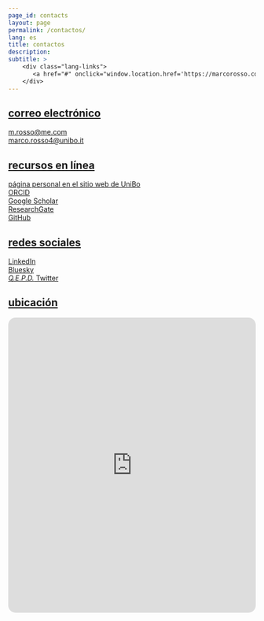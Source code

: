 ```yaml
---
page_id: contacts
layout: page
permalink: /contactos/
lang: es
title: contactos
description:
subtitle: >
    <div class="lang-links">
       <a href="#" onclick="window.location.href='https://marcorosso.com/contacts/'; return false;">contacts</a>&nbsp;|&nbsp;<a href="/it/contatti/" hreflang="it">contatti</a>
    </div>
---
```


<!-- E-mail Section -->
<div class="projects">
  <a href="javascript:void(0);" onclick="toggleVisibility('content-1')">
    <h2 class="category">
      <i class="fa-solid fa-chevron-right fa-2xs rotated" id="chevron-content-1"></i>
      <span> correo electrónico </span>
    </h2>
  </a>
</div>

<div id="content-1" style="display: block;">
  <div class="icon-link indented">
    <i class="fa-regular fa-envelope fa-fw"></i>
    <a href="mailto:m.rosso@me.com">m.rosso@me.com</a>
  </div>

  <div class="icon-link indented">
    <i class="fa-solid fa-envelope fa-fw"></i>
    <a href="mailto:marco.rosso4@unibo.it">marco.rosso4@unibo.it</a>
  </div>
</div>

<!-- Online Resources Section -->
<div class="projects">
  <a href="javascript:void(0);" onclick="toggleVisibility('content-2')">
    <h2 class="category">
      <i class="fa-solid fa-chevron-right fa-2xs rotated" id="chevron-content-2"></i>
      <span> recursos en línea </span>
    </h2>
  </a>
</div>

<div id="content-2" style="display: block;">
  <div class="icon-link indented">
    <i class="fa-solid fa-landmark fa-fw"></i>
    <a href="https://www.unibo.it/sitoweb/marco.rosso4/en/" target="_blank" rel="noopener noreferrer">página personal en el sitio web de UniBo</a>
  </div>

  <div class="icon-link indented">
    <i class="ai ai-orcid fa-fw"></i>
    <a href="https://orcid.org/{{ site.orcid_id }}" target="_blank" rel="noopener noreferrer">ORCID</a>
  </div>

  <div class="icon-link indented">
    <i class="ai ai-google-scholar fa-fw"></i>
    <a href="https://scholar.google.com/citations?user={{ site.scholar_userid }}" target="_blank" rel="noopener noreferrer">Google Scholar</a>
  </div>

  <div class="icon-link indented">
    <i class="ai ai-researchgate fa-fw"></i>
    <a href="https://www.researchgate.net/profile/{{ site.research_gate_profile }}/" target="_blank" rel="noopener noreferrer">ResearchGate</a>
  </div>

  <div class="icon-link indented">
    <i class="fa-brands fa-github fa-fw"></i>
    <a href="https://github.com/{{ site.github_username }}" target="_blank" rel="noopener noreferrer">GitHub</a>
  </div>
</div>

<!-- Social Networks Section -->
<div class="projects">
  <a href="javascript:void(0);" onclick="toggleVisibility('content-3')">
    <h2 class="category">
      <i class="fa-solid fa-chevron-right fa-2xs rotated" id="chevron-content-3"></i>
      <span> redes sociales </span>
    </h2>
  </a>
</div>

<div id="content-3" style="display: block;">
  <div class="icon-link indented">
    <i class="fa-brands fa-linkedin fa-fw"></i>
    <a href="https://www.linkedin.com/in/{{ site.linkedin_username }}" target="_blank" rel="noopener noreferrer">LinkedIn</a>
  </div>

  <div class="icon-link indented">
    <i class="fa-brands fa-bluesky fa-fw"></i>
    <a href="https://bsky.app/profile/{{ site.bluesky_url }}" target="_blank" rel="noopener noreferrer">Bluesky</a>
  </div>

  <div class="icon-link">
    <i class="fa-brands fa-x-twitter fa-fw"></i>
    <a href="https://x.com/{{ site.x_username }}" target="_blank" rel="noopener noreferrer"><em>Q.E.P.D.</em> Twitter</a>
  </div>
</div>

<!-- Location Section -->
<div class="projects">
  <a href="javascript:void(0);" onclick="toggleVisibility('content-4')">
    <h2 class="category">
      <i class="fa-solid fa-chevron-right fa-2xs rotated" id="chevron-content-4"></i>
      <span> ubicación </span>
    </h2>
  </a>
</div>

<div id="content-4" style="display: block;">
  <div style="display: flex; justify-content: center;">
    <iframe src="https://www.google.com/maps/embed?pb=!1m18!1m12!1m3!1d5691.752434268042!2d11.352124100000001!3d44.4972031!2m3!1f0!2f0!3f0!3m2!1i1024!2i768!4f13.1!3m3!1m2!1s0x477fd4bb0ed9d74f%3A0x851bdc6a12c818e2!2sFaculty%20of%20Economics%20-%20University%20of%20Bologna!5e0!3m2!1ses!2sit!4v1745048654188!5m2!1ses!2sit" width="800" height="600" style="border:0; border-radius: 15px;" allowfullscreen="" loading="lazy" referrerpolicy="no-referrer-when-downgrade"></iframe>
  </div>
</div>
